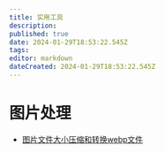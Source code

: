```yaml
---
title: 实用工具
description: 
published: true
date: 2024-01-29T18:53:22.545Z
tags: 
editor: markdown
dateCreated: 2024-01-29T18:53:22.545Z
---
```


# 图片处理
- [图片文件大小压缩和转换webp文件](https://tinypng.com/)